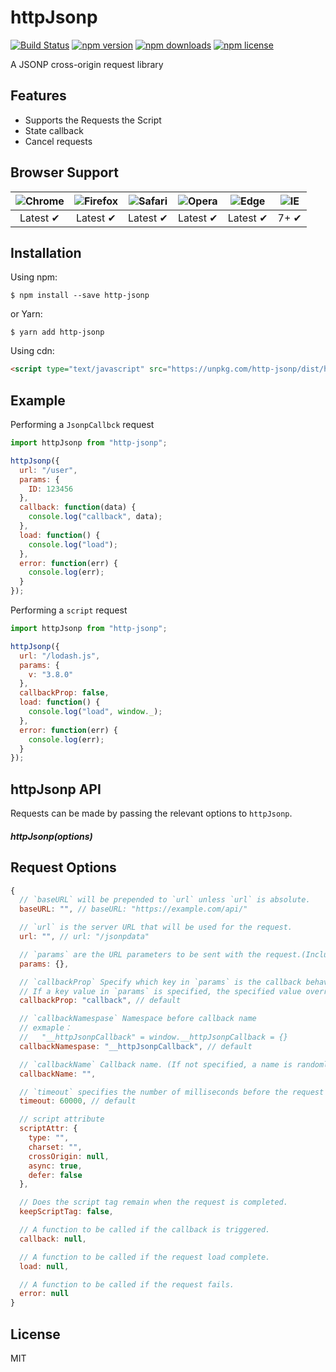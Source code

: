 # httpJsonp

[![Build Status](https://travis-ci.org/iDerekLi/http-jsonp.svg?branch=master)](https://travis-ci.org/iDerekLi/http-jsonp)
[![npm version](https://img.shields.io/npm/v/http-jsonp.svg?style=flat-square)](https://www.npmjs.com/package/http-jsonp)
[![npm downloads](https://img.shields.io/npm/dm/http-jsonp.svg?style=flat-square)](https://www.npmjs.com/package/http-jsonp)
[![npm license](https://img.shields.io/npm/l/http-jsonp.svg?style=flat-square)](https://github.com/iderekli/http-jsonp)

A JSONP cross-origin request library

## Features

- Supports the Requests the Script
- State callback
- Cancel requests

## Browser Support

| ![Chrome](https://raw.github.com/alrra/browser-logos/master/src/chrome/chrome_48x48.png) | ![Firefox](https://raw.github.com/alrra/browser-logos/master/src/firefox/firefox_48x48.png) | ![Safari](https://raw.github.com/alrra/browser-logos/master/src/safari/safari_48x48.png) | ![Opera](https://raw.github.com/alrra/browser-logos/master/src/opera/opera_48x48.png) | ![Edge](https://raw.github.com/alrra/browser-logos/master/src/edge/edge_48x48.png) | ![IE](https://raw.githubusercontent.com/alrra/browser-logos/master/src/archive/internet-explorer_9-11/internet-explorer_9-11_48x48.png) |
| :---: | :---: | :---: | :---: | :---: | :---: |
| Latest ✔ | Latest ✔ | Latest ✔ | Latest ✔ | Latest ✔ | 7+ ✔ |

## Installation

Using npm:

```shell
$ npm install --save http-jsonp
```

or Yarn:

```shell
$ yarn add http-jsonp
```

Using cdn:

```html
<script type="text/javascript" src="https://unpkg.com/http-jsonp/dist/http-jsonp.min.js"></script>
```

## Example

Performing a `JsonpCallbck` request

```javascript
import httpJsonp from "http-jsonp";

httpJsonp({
  url: "/user",
  params: {
    ID: 123456
  },
  callback: function(data) {
    console.log("callback", data);
  },
  load: function() {
    console.log("load");
  },
  error: function(err) {
    console.log(err);
  }
});
```

Performing a `script` request

```javascript
import httpJsonp from "http-jsonp";

httpJsonp({
  url: "/lodash.js",
  params: {
    v: "3.8.0"
  },
  callbackProp: false,
  load: function() {
    console.log("load", window._);
  },
  error: function(err) {
    console.log(err);
  }
});
```

## httpJsonp API

Requests can be made by passing the relevant options to `httpJsonp`.

##### httpJsonp(options)

## Request Options

```javascript
{
  // `baseURL` will be prepended to `url` unless `url` is absolute.
  baseURL: "", // baseURL: "https://example.com/api/"

  // `url` is the server URL that will be used for the request.
  url: "", // url: "/jsonpdata"

  // `params` are the URL parameters to be sent with the request.(Includes Callback behavior)
  params: {},

  // `callbackProp` Specify which key in `params` is the callback behavior interface.
  // If a key value in `params` is specified, the specified value overrides the default random name of `callbackName`
  callbackProp: "callback", // default

  // `callbackNamespase` Namespace before callback name
  // exmaple：
  //   "__httpJsonpCallback" = window.__httpJsonpCallback = {}
  callbackNamespase: "__httpJsonpCallback", // default

  // `callbackName` Callback name. (If not specified, a name is randomly generated)
  callbackName: "",

  // `timeout` specifies the number of milliseconds before the request times out.
  timeout: 60000, // default

  // script attribute
  scriptAttr: {
    type: "",
    charset: "",
    crossOrigin: null,
    async: true,
    defer: false
  },

  // Does the script tag remain when the request is completed.
  keepScriptTag: false,

  // A function to be called if the callback is triggered.
  callback: null,

  // A function to be called if the request load complete.
  load: null,

  // A function to be called if the request fails.
  error: null
}
```

## License

MIT

